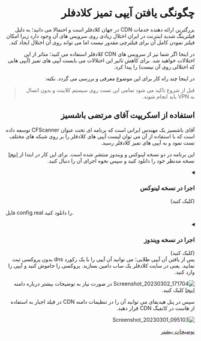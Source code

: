 
<div dir="rtl">

# چگونگی یافتن آیپی تمیز کلادفلر

بزرگترین ارائه دهنده خدمات CDN در جهان کلادفلر است و احتمالا می دانید؛ به دلیل فیلترینگ شدید اینترنت در ایران اختلال زیادی روی سرویس های آن وجود دارد زیرا امکان فیلتر نمودن کامل آن برای فیلترچی مقدور نیست اما می تواند روی آن اختلال ایجاد کند. 

در اینجا اگر شما نیز از سرویس های CDN کلادفلر استفاده می کنید؛ متاثر از این اختلالات خواهید شد. برای کاهش تاثیر این اختلالات می بایست آیپی های تمیز (آیپی هایی که اختلالی روی آن نیست) را پیدا کرد.

در اینجا چند راه کار برای این موضوع معرفی و بررسی می گردد.
نکته:
> قبل از شروع تاکید می شود تمامی این تست روی سیستم کلاینت و بدون اتصال به VPN باید انجام شوند.

## استفاده از اسکریپت آقای مرتضی باشسیز
آقای باشسیز یک مهندس ایرانی است که برنامه ای تحت عنوان CFScanner توسعه داده است که با استفاده از آن می توان لیست آیپی های کلادفلر را بر روی شبکه های مختلف تست نمود و به آیپی های تمیز کلادفلر رسید.

این برنامه در دو نسخه لینوکس و ویندوز منتشر شده است.
برای این کار در ابتدا از [اینجا](https://github.com/MortezaBashsiz/CFScanner) نسخه مدنظر خود را دانلود کنید و سپس نحوه اجرای آن را دنبال کنید.


<details markdown="1"> <summary><h3>اجرا در نسخه لینوکس</h3> (کلیک کنید)</summary> 

فایل های برنامه را دانلود کنید و ابتدا توضیحات آقای باشسیز درباره نحوه اجرا را در ویدئوی زیر ببینید



[![Screenshot_2022-01-27_at_10 03 36](https://user-images.githubusercontent.com/125398461/222939631-2b73ef2c-813b-4a00-a6b5-13082002d487.png)](https://www.youtube.com/watch?v=BKLRAHolhvM)

این برنامه پیش نیازهایی دارد.
[jq](https://stedolan.github.io/jq/)
[git](https://git-scm.com/)
[tput](https://command-not-found.com/tput)
[bc](https://www.gnu.org/software/bc/)
[curl](https://curl.se/download.html)
[parallel](https://www.gnu.org/software/parallel/)

سپس ابتدا آن را با کد زیر روی سیستم خود clone کنید:


```
git clone https://github.com/MortezaBashsiz/CFScanner.git 
```


<div dir="rtl">

به آن دسترسی اجرا دهید.
</div>

```
cd CFScanner/bash
chmod +x ../bin/*

```
</div>

فایل config.real را دانلود کنید.





</details>

<div dir="rtl">

<details markdown="1"> <summary><h3>اجرا در نسخه ویندوز</h3> (کلیک کنید)</summary> 

برای نسخه ویندوز نیز پس از دانلود اپ آن را نصب نمایید.
![FqHv_lyXsAAwT95](https://user-images.githubusercontent.com/125398461/222939844-0d312508-d15c-4fe8-b3d9-283e44704339.png)
برای اجرا چند فایل و فولدر مهم هستند که نیاز است آن ها را بشناسیم. تصویر زیر را ملاحظه نمایید.

![FqHzPBqWwAES4vM۲](https://user-images.githubusercontent.com/125398461/222940073-b4263585-8116-4527-84ea-ec6ab22148ae.png)

که محتویات پوشه v2ray-config در اینجا کانفیگ ما برای تست است.

![FqH0986XgAAokev](https://user-images.githubusercontent.com/125398461/222940243-f84e7a8e-45c9-40a8-bc8d-72202ee00fd6.png)
فایل config.real که اطلاعات اصلی کانفیگ است. فایل config.json.template فایل الگوی کانفیگ است.در پوشه generated به ازا هر آیپی کلادفلر یک ساختار منطبق با کانفیگ ما ساخته و تست میشه. لازم به ذکر است ساختار این تست بر اساس کانفیگ vmess است اما می توان vless و trojan را نیز با آن تست نمود. بنابراین فایل config.real را بر اساس یک کانفیگ vmess_ws در پنل خود تکمیل کنید.

![FqH3iVjWwAEH7rR](https://user-images.githubusercontent.com/125398461/222940550-a2739cc8-c282-41ea-b193-9374d0ec29ff.png)

در نهایت برای شروع تست می توانید تست همزمان آیپی ها را مشخص کنید و دکمه Start Scan را بزنید.

![FqH5VUGX0AEmXz9](https://user-images.githubusercontent.com/125398461/222940595-8d84cbfb-e391-4762-8da5-c8cd0768579b.png)

در قسمت Fastest IP found سریعترین آیپی موجود بر اساس کمترین میزان تاخیر را نشان می دهد. پیشنهاد می شود حتما فایل config.real را بر اساس سرور خودتون ادیت کنید. همینطور توصیه می شود: تعداد همزمانی آیپی را بیشتر از ۸ قرار ندهید تا خروجی دقیق تری بدهد.

بعضی وقت ها ممکنه اپ را باز کنید و اسکن کنید ولی هیچ چیزی نمایش داده نشه؛ در این صورت دو حالت وجود دارد:
۱. آدرس Host  یا SNI مربوط به کانفیگ فیلتر شده.
۲. اطلاعات کانفیگ را به درستی وارد نکردید. برای این مورد باید در پوشه generated یکی از ساختارهایی که قرار داده شده را باز کنید و چک کنید آیا اطلاعات این ساختار با کانفیگ شما یکی هست یا نه.

![FqH7-nxXgAEc3lR](https://user-images.githubusercontent.com/125398461/222940830-906481cb-f8dc-4e3a-abf9-61528f844435.png)

</details>
پس از یافتن آن آیپی طلایی؛ می توانید آن آیپی را با یک رکورد dns بدون پروکسی ثبت نمایید. یعنی در سایت کلادفلر یک ساب دامین بسازید. پروکسی را خاموش کنید و آیپی را وارد کنید.

![Screenshot_20230302_171704](https://user-images.githubusercontent.com/125398461/222942018-f53bf1bd-77c4-45b5-9604-0224061869d0.png)
در صورت نیاز به توضیحات بیشتر درباره دامنه [اینجا](https://github.com/hiddify/hiddify-config/wiki/%D8%A7%D9%86%D9%88%D8%A7%D8%B9-%D8%AF%D8%A7%D9%85%D9%86%D9%87-%D9%88-%D9%86%D8%AD%D9%88%D9%87-%D8%AB%D8%A8%D8%AA-%E2%80%8C%D8%A2%D9%86%E2%80%8C%D9%87%D8%A7) کلیک کنید.

سپس در پنل هیدیفای می توانید آن را در تنظیمات دامنه CDN در فیلد اجبار به استفاده از هاست در کانفیگ CDN قرار دهید.

![Screenshot_20230301_095103](https://user-images.githubusercontent.com/125398461/222942200-ce36835f-41d9-4bc9-abf5-a4c35c34d33f.png)


[توضیحات بیشتر](https://github.com/hiddify/hiddify-config/wiki/%D9%86%D8%AD%D9%88%D9%87-%D9%BE%DB%8C%DA%A9%D8%B1%D8%A8%D9%86%D8%AF%DB%8C-%D9%BE%D9%86%D9%84-%D9%87%DB%8C%D8%AF%DB%8C%D9%81%D8%A7%DB%8C#%D8%AF%D8%A7%D9%85%D9%86%D9%87-cdn)
